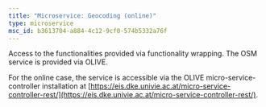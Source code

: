 ```yaml
---
title: "Microservice: Geocoding (online)"
type: microservice
msc_id: b3613704-a884-4c12-9cf0-574b5332a76f
---
```

Access to the functionalities provided via functionality wrapping. The OSM service is provided via OLIVE.

For the online case, the service is accessible via the OLIVE micro-service-controller installation at [https://eis.dke.univie.ac.at/micro-service-controller-rest/](https://eis.dke.univie.ac.at/micro-service-controller-rest/).